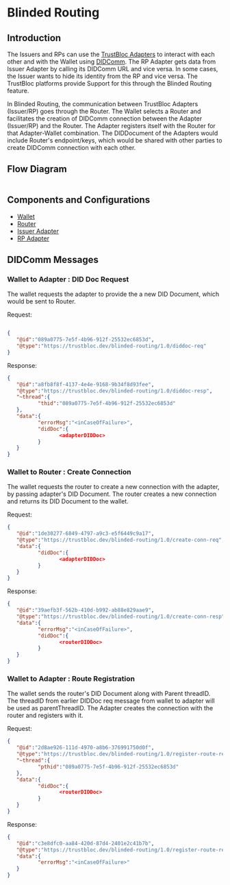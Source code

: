 # Blinded Routing

## Introduction

The Issuers and RPs can use the [TrustBloc Adapters](https://trustbloc.readthedocs.io/en/latest/adapters.html) to interact
with each other and with the Wallet using [DIDComm](https://github.com/hyperledger/aries-rfcs/tree/master/concepts/0005-didcomm).
The RP Adapter gets data from Issuer Adapter by calling its DIDComm URL and vice versa. In some cases, the Issuer wants to hide
its identity from the RP and vice versa. The TrustBloc platforms provide Support for this through the Blinded Routing feature.

In Blinded Routing, the communication between TrustBloc Adapters (Issuer/RP) goes through the Router. The Wallet selects
a Router and facilitates the creation of DIDComm connection between the Adapter (Issuer/RP) and the Router. The Adapter
registers itself with the Router for that Adapter-Wallet combination. The DIDDocument of the Adapters would include Router's
endpoint/keys, which would be shared with other parties to create DIDComm connection with each other.

## Flow Diagram

```{image} _static/blinded_routing_flow.svg
```

## Components and Configurations

- [Wallet](https://github.com/trustbloc/edge-agent/blob/master/docs/components/web_wallet.md#web-wallet-didcomm-flow-with-blinded-routing)
- [Router](https://github.com/trustbloc/hub-router)
- [Issuer Adapter](https://github.com/trustbloc/edge-adapter/blob/master/docs/issuer/issuer_integration.md#11-create-profile-api---http-post-profile)
- [RP Adapter](https://github.com/trustbloc/edge-adapter/blob/master/docs/rp/integration/relying_parties.md#register-your-oidc-client)

## DIDComm Messages

### Wallet to Adapter : DID Doc Request

The wallet requests the adapter to provide the a new DID Document, which would be sent to Router.

Request:

```json

```

```json
{
   "@id":"089a0775-7e5f-4b96-912f-25532ec6853d",
   "@type":"https://trustbloc.dev/blinded-routing/1.0/diddoc-req"
}
```

Response:

```json
{
   "@id":"a8fb8f8f-4137-4e4e-9168-9b34f8d93fee",
   "@type":"https://trustbloc.dev/blinded-routing/1.0/diddoc-resp",
   "~thread":{
          "thid":"089a0775-7e5f-4b96-912f-25532ec6853d"
   },
   "data":{
          "errorMsg":"<inCaseOfFailure>",
          "didDoc":{
                 <adapterDIDDoc>
          }
   }
}
```

### Wallet to Router : Create Connection

The wallet requests the router to create a new connection with the adapter, by passing adapter's DID Document. The
router creates a new connection and returns its DID Document to the wallet.

Request:

```json
{
   "@id":"1de30277-6849-4797-a9c3-e5f6449c9a17",
   "@type":"https://trustbloc.dev/blinded-routing/1.0/create-conn-req",
   "data":{
          "didDoc":{
                 <adapterDIDDoc>
          }
   }
}
```

Response:

```json
{
   "@id":"39aefb3f-562b-410d-b992-ab88e829aae9",
   "@type":"https://trustbloc.dev/blinded-routing/1.0/create-conn-resp",
   "data":{
          "errorMsg":"<inCaseOfFailure>",
          "didDoc":{
                 <routerDIDDoc>
          }
   }
}
```

### Wallet to Adapter : Route Registration

The wallet sends the router's DID Document along with Parent threadID. The threadID from
earlier DIDDoc req message from wallet to adapter will be used as parentThreadID. The Adapter creates the connection
with the router and registers with it.

Request:

```json
{
   "@id":"2d8ae926-111d-4970-a8b6-376991750d0f",
   "@type":"https://trustbloc.dev/blinded-routing/1.0/register-route-req",
   "~thread":{
          "pthid":"089a0775-7e5f-4b96-912f-25532ec6853d"
   },
   "data":{
          "didDoc":{
                 <routerDIDDoc>
          }
   }
}
```

Response:

```json
{
   "@id":"c3e8dfc0-aa84-420d-87d4-2401e2c41b7b",
   "@type":"https://trustbloc.dev/blinded-routing/1.0/register-route-resp",
   "data":{
          "errorMsg":"<inCaseOfFailure>"
   }
}
```
